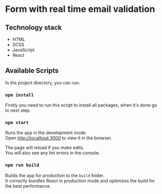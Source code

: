 # Form with real time email validation

## Technology stack

* HTML
* SCSS
* JavaScript
* React

## Available Scripts

In the project directory, you can run:

### `npm install`

Firstly you need to run this script to install all packages, when it's done go to next step.

### `npm start`

Runs the app in the development mode.\
Open [http://localhost:3000](http://localhost:3000) to view it in the browser.

The page will reload if you make edits.\
You will also see any lint errors in the console.

### `npm run build`

Builds the app for production to the `build` folder.\
It correctly bundles React in production mode and optimizes the build for the best performance.


